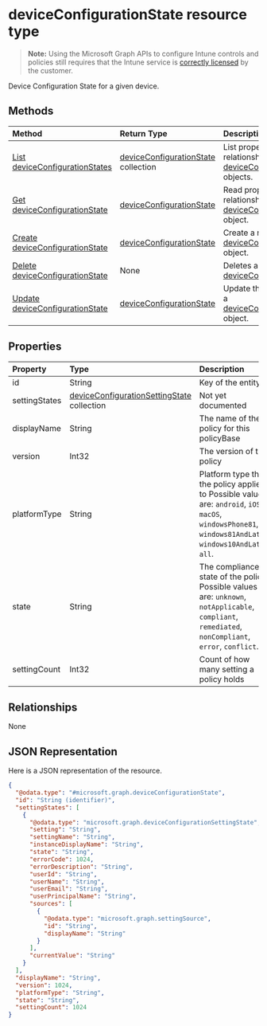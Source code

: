﻿# deviceConfigurationState resource type

> **Note:** Using the Microsoft Graph APIs to configure Intune controls and policies still requires that the Intune service is [correctly licensed](https://go.microsoft.com/fwlink/?linkid=839381) by the customer.

Device Configuration State for a given device.
## Methods
|Method|Return Type|Description|
|:---|:---|:---|
|[List deviceConfigurationStates](../api/intune_deviceconfig_deviceconfigurationstate_list.md)|[deviceConfigurationState](../resources/intune_deviceconfig_deviceconfigurationstate.md) collection|List properties and relationships of the [deviceConfigurationState](../resources/intune_deviceconfig_deviceconfigurationstate.md) objects.|
|[Get deviceConfigurationState](../api/intune_deviceconfig_deviceconfigurationstate_get.md)|[deviceConfigurationState](../resources/intune_deviceconfig_deviceconfigurationstate.md)|Read properties and relationships of the [deviceConfigurationState](../resources/intune_deviceconfig_deviceconfigurationstate.md) object.|
|[Create deviceConfigurationState](../api/intune_deviceconfig_deviceconfigurationstate_create.md)|[deviceConfigurationState](../resources/intune_deviceconfig_deviceconfigurationstate.md)|Create a new [deviceConfigurationState](../resources/intune_deviceconfig_deviceconfigurationstate.md) object.|
|[Delete deviceConfigurationState](../api/intune_deviceconfig_deviceconfigurationstate_delete.md)|None|Deletes a [deviceConfigurationState](../resources/intune_deviceconfig_deviceconfigurationstate.md).|
|[Update deviceConfigurationState](../api/intune_deviceconfig_deviceconfigurationstate_update.md)|[deviceConfigurationState](../resources/intune_deviceconfig_deviceconfigurationstate.md)|Update the properties of a [deviceConfigurationState](../resources/intune_deviceconfig_deviceconfigurationstate.md) object.|

## Properties
|Property|Type|Description|
|:---|:---|:---|
|id|String|Key of the entity.|
|settingStates|[deviceConfigurationSettingState](../resources/intune_deviceconfig_deviceconfigurationsettingstate.md) collection|Not yet documented|
|displayName|String|The name of the policy for this policyBase|
|version|Int32|The version of the policy|
|platformType|String|Platform type that the policy applies to Possible values are: `android`, `iOS`, `macOS`, `windowsPhone81`, `windows81AndLater`, `windows10AndLater`, `all`.|
|state|String|The compliance state of the policy Possible values are: `unknown`, `notApplicable`, `compliant`, `remediated`, `nonCompliant`, `error`, `conflict`.|
|settingCount|Int32|Count of how many setting a policy holds|

## Relationships
None
## JSON Representation
Here is a JSON representation of the resource.
<!-- {
  "blockType": "resource",
  "keyProperty": "id",
  "@odata.type": "microsoft.graph.deviceConfigurationState"
}
-->
``` json
{
  "@odata.type": "#microsoft.graph.deviceConfigurationState",
  "id": "String (identifier)",
  "settingStates": [
    {
      "@odata.type": "microsoft.graph.deviceConfigurationSettingState",
      "setting": "String",
      "settingName": "String",
      "instanceDisplayName": "String",
      "state": "String",
      "errorCode": 1024,
      "errorDescription": "String",
      "userId": "String",
      "userName": "String",
      "userEmail": "String",
      "userPrincipalName": "String",
      "sources": [
        {
          "@odata.type": "microsoft.graph.settingSource",
          "id": "String",
          "displayName": "String"
        }
      ],
      "currentValue": "String"
    }
  ],
  "displayName": "String",
  "version": 1024,
  "platformType": "String",
  "state": "String",
  "settingCount": 1024
}
```



